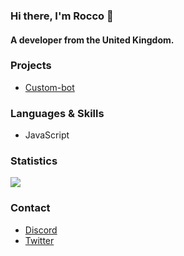 ### Hi there, I'm Rocco 👋

#### A developer from the United Kingdom.

### Projects

- [Custom-bot](https://github.com/ApolloPritchard/custom-bot)


### Languages & Skills
- JavaScript

### Statistics

![](https://github-readme-stats.vercel.app/api?username=ApolloPritchard&count_private=true&show_icons=true&theme=tokyonight) <br/>

### Contact

- [Discord](https://discord.com/users/604224348764766218)
- [Twitter](https://twitter.com/RoccoPritchard)
